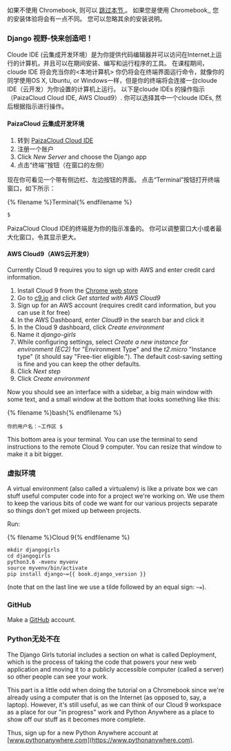 如果不使用 Chromebook, 则可以 [ 跳过本节 ](http://tutorial.djangogirls.org/en/installation/#install-python)。 如果您是使用 Chromebook,, 您的安装体验将会有一点不同。 您可以忽略其余的安装说明。

### Django 视野-快来创造吧！

Cloude IDE (云集成开发环境）是为你提供代码编辑器并可以访问在Internet上运行的计算机，并且可以在期间安装、编写和运行程序的工具。 在课程期间，cloude IDE 将会充当你的<本地计算机> 你仍将会在终端界面运行命令，就像你的同学使用OS X, Ubuntu, or Windows一样，但是你的终端将会连接一台cloude IDE（云开发）为你设置的计算机上运行。 以下是cloude IDEs 的操作指示（PaizaCloud Cloud IDE, AWS Cloud9）. 你可以选择其中一个cloude IDEs, 然后根据指示进行操作。

#### PaizaCloud 云集成开发环境

1. 转到 [PaizaCloud Cloud IDE](https://paiza.cloud/)
2. 注册一个账户
3. Click *New Server* and choose the Django app
4. 点击“终端‘’按钮（在窗口的左侧）

现在你可看见一个带有侧边栏、左边按钮的界面。 点击“Terminal”按钮打开终端窗口，如下所示：

{% filename %}Terminal{% endfilename %}

    $
    

PaizaCloud Cloud IDE的终端是为你的指示准备的。 你可以调整窗口大小或者最大化窗口，令其显示更大。

#### AWS Cloud9（AWS云开发9）

Currently Cloud 9 requires you to sign up with AWS and enter credit card information.

1. Install Cloud 9 from the [Chrome web store](https://chrome.google.com/webstore/detail/cloud9/nbdmccoknlfggadpfkmcpnamfnbkmkcp)
2. Go to [c9.io](https://c9.io) and click *Get started with AWS Cloud9*
3. Sign up for an AWS account (requires credit card information, but you can use it for free)
4. In the AWS Dashboard, enter *Cloud9* in the search bar and click it
5. In the Cloud 9 dashboard, click *Create environment*
6. Name it *django-girls*
7. While configuring settings, select *Create a new instance for environment (EC2)* for "Environment Type" and the *t2.micro* "Instance type" (it should say "Free-tier eligible."). The default cost-saving setting is fine and you can keep the other defaults.
8. Click *Next step*
9. Click *Create environment*

Now you should see an interface with a sidebar, a big main window with some text, and a small window at the bottom that looks something like this:

{% filename %}bash{% endfilename %}

    你的用户名：~工作区 $
    

This bottom area is your terminal. You can use the terminal to send instructions to the remote Cloud 9 computer. You can resize that window to make it a bit bigger.

### 虚拟环境

A virtual environment (also called a virtualenv) is like a private box we can stuff useful computer code into for a project we're working on. We use them to keep the various bits of code we want for our various projects separate so things don't get mixed up between projects.

Run:

{% filename %}Cloud 9{% endfilename %}

    mkdir djangogirls
    cd djangogirls
    python3.6 -mvenv myvenv
    source myvenv/bin/activate
    pip install django~={{ book.django_version }}
    

(note that on the last line we use a tilde followed by an equal sign: `~=`).

### GitHub

Make a [GitHub](https://github.com) account.

### Python无处不在

The Django Girls tutorial includes a section on what is called Deployment, which is the process of taking the code that powers your new web application and moving it to a publicly accessible computer (called a server) so other people can see your work.

This part is a little odd when doing the tutorial on a Chromebook since we're already using a computer that is on the Internet (as opposed to, say, a laptop). However, it's still useful, as we can think of our Cloud 9 workspace as a place for our "in progress" work and Python Anywhere as a place to show off our stuff as it becomes more complete.

Thus, sign up for a new Python Anywhere account at [www.pythonanywhere.com](https://www.pythonanywhere.com).
